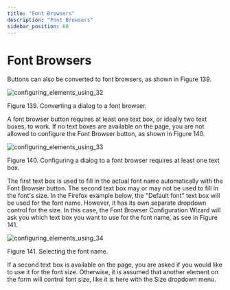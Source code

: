 ```yaml
---
title: "Font Browsers"
description: "Font Browsers"
sidebar_position: 60
---
```


# Font Browsers

Buttons can also be converted to font browsers, as shown in Figure 139.

![configuring_elements_using_32](/images/endpointpolicymanager/applicationsettings/designstudio/configurationwizard/elements/configuring_elements_using_32.webp)

Figure 139. Converting a dialog to a font browser.

A font browser button requires at least one text box, or ideally two text boxes, to work. If no text
boxes are available on the page, you are not allowed to configure the Font Browser button, as shown
in Figure 140.

![configuring_elements_using_33](/images/endpointpolicymanager/applicationsettings/designstudio/configurationwizard/elements/configuring_elements_using_33.webp)

Figure 140. Configuring a dialog to a font browser requires at least one text box.

The first text box is used to fill in the actual font name automatically with the Font Browser
button. The second text box may or may not be used to fill in the font's size. In the Firefox
example below, the "Default font" text box will be used for the font name. However, it has its own
separate dropdown control for the size. In this case, the Font Browser Configuration Wizard will ask
you which text box you want to use for the font name, as see in Figure 141.

![configuring_elements_using_34](/images/endpointpolicymanager/applicationsettings/designstudio/configurationwizard/elements/configuring_elements_using_34.webp)

Figure 141. Selecting the font name.

If a second text box is available on the page, you are asked if you would like to use it for the
font size. Otherwise, it is assumed that another element on the form will control font size, like it
is here with the Size dropdown menu.
